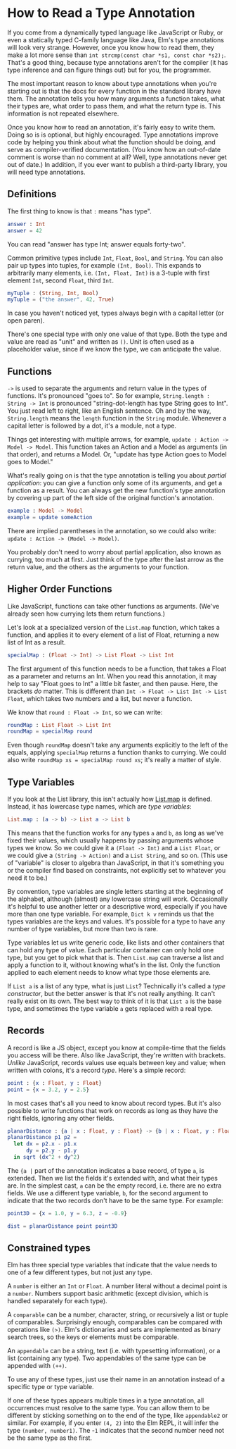 # How to Read a Type Annotation

If you come from a dynamically typed language like JavaScript or Ruby, or even a statically typed C-family language like
Java, Elm's type annotations will look very strange. However, once you know how to read them, they make a lot more sense
than `int strcmp(const char *s1, const char *s2);`. That's a good thing, because type annotations aren't for the
compiler (it has type inference and can figure things out) but for you, the programmer.

The most important reason to know about type annotations when you're starting out is that the docs for every function
in the standard library have them. The annotation tells you how many arguments a function takes, what their types are,
what order to pass them, and what the return type is. This information is not repeated elsewhere.

Once you know how to read an annotation, it's fairly easy to write them. Doing so is is optional, but highly encouraged.
Type annotations improve code by helping you think about what the function should be doing, and serve as
compiler-verified documentation. (You know how an out-of-date comment is worse than no comment at all? Well, type
annotations never get out of date.) In addition, if you ever want to publish a third-party library, you will need type
annotations.

## Definitions

The first thing to know is that `:` means "has type".

```elm
answer : Int
answer = 42
```

You can read "answer has type Int; answer equals forty-two".

Common primitive types include `Int`, `Float`, `Bool`, and `String`. You can also pair up types into tuples, for example
`(Int, Bool)`. This expands to arbitrarily many elements, i.e. `(Int, Float, Int)` is a 3-tuple with first element `Int`,
second `Float`, third `Int`.

```elm
myTuple : (String, Int, Bool)
myTuple = ("the answer", 42, True)
```

In case you haven't noticed yet, types always begin with a capital letter (or open paren).

There's one special type with only one value of that type. Both the type and value are read as "unit" and written as
`()`. Unit is often used as a placeholder value, since if we know the type, we can anticipate the value.

## Functions

`->` is used to separate the arguments and return value in the types of functions. It's pronounced "goes to". So for
example, `String.length : String -> Int` is pronounced "string-dot-length has type String goes to Int". You just read
left to right, like an English sentence. Oh and by the way, `String.length` means the `length` function in the `String`
module. Whenever a capital letter is followed by a dot, it's a module, not a type.

Things get interesting with multiple arrows, for example, `update : Action -> Model -> Model`. This function takes an
Action and a Model as arguments (in that order), and returns a Model. Or, "update has type Action goes to Model goes to
Model."

What's really going on is that the type annotation is telling you about *partial application*: you can give a function
only some of its arguments, and get a function as a result. You can always get the new function's type annotation by
covering up part of the left side of the original function's annotation.

```elm
example : Model -> Model
example = update someAction
```

There are implied parentheses in the annotation, so we could also write: `update : Action -> (Model -> Model)`.

You probably don't need to worry about partial application, also known as currying, too much at first. Just think of the
type after the last arrow as the return value, and the others as the arguments to your function.

## Higher Order Functions

Like JavaScript, functions can take other functions as arguments. (We've already seen how currying lets them return
functions.)

Let's look at a specialized version of the `List.map` function, which takes a function, and applies it to every element
of a list of Float, returning a new list of Int as a result.

```elm
specialMap : (Float -> Int) -> List Float -> List Int
```

The first argument of this function needs to be a function, that takes a Float as a parameter and returns an Int. When
you read this annotation, it may help to say "Float goes to Int" a little bit faster, and then pause. Here, the brackets
*do* matter. This is different than `Int -> Float -> List Int -> List Float`, which takes two numbers and a
list, but never a function.

We know that `round : Float -> Int`, so we can write:

```elm
roundMap : List Float -> List Int
roundMap = specialMap round
```

Even though `roundMap` doesn't take any arguments explicitly to the left of the equals, applying `specialMap` returns a
function thanks to currying. We could also write `roundMap xs = specialMap round xs`; it's really a matter of style.

## Type Variables

If you look at the List library, this isn't actually how
[List.map](http://package.elm-lang.org/packages/elm-lang/core/latest/List#map) is defined. Instead, it has lowercase
type names, which are *type variables*:

```elm
List.map : (a -> b) -> List a -> List b
```

This means that the function works for any types `a` and `b`, as long as we've fixed their values, which usually happens
by passing arguments whose types we know. So we could give it a `(Float -> Int)` and a `List Float`, or we could give a
`(String -> Action)` and a `List String`, and so on. (This use of "variable" is closer to algebra than JavaScript, in
that it's something you or the compiler find based on constraints, not explicitly set to whatever you need it to be.)

By convention, type variables are single letters starting at the beginning of the alphabet, although (almost) any
lowercase string will work. Occasionally it's helpful to use another letter or a descriptive word, especially if you
have more than one type variable. For example, `Dict k v` reminds us that the types variables are the keys and values.
It's possible for a type to have any number of type variables, but more than two is rare.

Type variables let us write generic code, like lists and other containers that can hold any type of value. Each
particular container can only hold one type, but you get to pick what that is.  Then `List.map` can traverse a list and
apply a function to it, without knowing what's in the list. Only the function applied to each element needs to know what
type those elements are.

If `List a` is a list of any type, what is just `List`? Technically it's called a *type constructor*, but the better
answer is that it's not really anything. It can't really exist on its own. The best way to think of it is that `List a`
is the base type, and sometimes the type variable `a` gets replaced with a real type.

## Records

A record is like a JS object, except you know at compile-time that the fields you access will be there. Also like
JavaScript, they're written with brackets. *Unlike* JavaScript, records values use equals between key and value; when
written with colons, it's a record *type*. Here's a simple record:

```elm
point : {x : Float, y : Float}
point = {x = 3.2, y = 2.5}
```

In most cases that's all you need to know about record types. But it's also possible to write functions that work on
records as long as they have the right fields, ignoring any other fields.

```elm
planarDistance : {a | x : Float, y : Float} -> {b | x : Float, y : Float} -> Float
planarDistance p1 p2 =
  let dx = p2.x - p1.x
      dy = p2.y - p1.y
  in sqrt (dx^2 + dy^2)
```

The `{a |` part of the annotation indicates a base record, of type `a`, is extended. Then we list the fields it's
extended with, and what their types are. In the simplest cast, `a` can be the empty record, i.e. there are no extra
fields. We use a different type variable, `b`, for the second argument to indicate that the two records don't have to be
the same type. For example:

```elm
point3D = {x = 1.0, y = 6.3, z = -0.9}

dist = planarDistance point point3D
```

## Constrained types

Elm has three special type variables that indicate that the value needs to one of a few different types, but not just
any type.

A `number` is either an `Int` or `Float`. A number literal without a decimal point is a `number`. Numbers support
basic arithmetic (except division, which is handled separately for each type).

A `comparable` can be a number, character, string, or recursively a list or tuple of comparables. Surprisingly enough,
comparables can be compared with operations like `(>)`. Elm's dictionaries and sets are implemented as binary search
trees, so the keys or elements must be comparable.

An `appendable` can be a string, text (i.e. with typesetting information), or a list (containing any type). Two
appendables of the same type can be appended with `(++)`.

To use any of these types, just use their name in an annotation instead of a specific type or type variable.

If one of these types appears multiple times in a type annotation, all occurrences must resolve to the same type. You
can allow them to be different by sticking something on to the end of the type, like `appendable2` or similar. For
example, if you enter `(4, 2)` into the Elm REPL, it will infer the type `(number, number1)`. The -`1` indicates
that the second number need not be the same type as the first.

